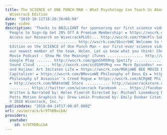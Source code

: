 ```yaml
---
title: The SCIENCE of ONE PUNCH MAN – What Psychology Can Teach Us About Saitama –
  Wisecrack Edition
date: "2019-10-11T16:20:36+08:00"
type: video
description: 'Thanks to BRILLIANT for sponsoring our first science video! First 200
  People to Sign-Up Get 20% Off A Premium Membership! ► https://wscrk.com/2JpM8dF
  Access our Research on WisecrackPLUS!... http://wscrk.com/YtWcPls Subscribe to Wisecrack!
  .............................. http://wscrk.com/SbscrbWC Welcome to this Wisecrack
  Edition on the SCIENCE of One Punch Man — our first-ever science video, hosted by
  our newest member of the team, Helen. Let us know what you think! Check out our
  Movie Podcast - Show Me the Meaning! iTunes ................ http://wscrk.com/ituShMtMng
  Google Play ....... http://wscrk.com/gpmShMtMng Spotify ................ http://wscrk.com/spfyShMtMng
  Sound Cloud ...... http://wscrk.com/scdShMtMng === More Episodes! === Metal Gear
  and Kojima: Art Imitates Life ► https://wscrk.com/MGKjmWE BEE MOVIE But It''s About
  Capitalism! ► https://wscrk.com/BMovieWE Philosophy of Deus Ex ► https://wscrk.com/DsExWE
  Philosophy of Assassin''s Creed Rogue ► https://wscrk.com/ACRgWE Philosophy of NieR:Automata
  ► http://wscrk.com/NRAtmtWE Store ........... http://wisecrackstore.com Twitter
  ......... https://twitter.com/wisecrack Facebook .... https://facebook.com/wisecrackedu
  Written & Narrated by: Helen Floersh Directed by: Michael Luxemburg Edited by: Mark
  Potts Motion Graphics by: Drew Levin Produced by: Emily Dunbar Citations: https://wscrk.com/SOPMCttn
  © 2018 Wisecrack, Inc.'
publishdate: "2018-04-14T17:00:07.000Z"
url: /wisecrack/kr9ThDBuibA/
providers:
  youtube:
    id: kr9ThDBuibA
---
```

